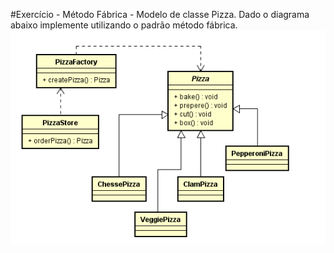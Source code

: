 #Exercício - Método Fábrica - Modelo de classe Pizza.
Dado o diagrama abaixo implemente utilizando o padrão método fábrica.
![alt tag](https://github.com/GiseliSiqueira/POO2/blob/master/PizzaMetodoFabrica/metodo_fabrica_pizza.png)
